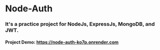 # Node-Auth
### It's a practice project for NodeJs, ExpressJs, MongoDB, and JWT.

#### Project Demo: https://node-auth-ko7p.onrender.com
